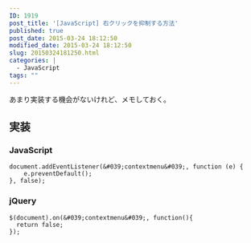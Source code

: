 ```yaml
---
ID: 1919
post_title: '[JavaScript] 右クリックを抑制する方法'
published: true
post_date: 2015-03-24 18:12:50
modified_date: 2015-03-24 18:12:50
slug: 20150324181250.html
categories: |
  - JavaScript
tags: ""
---
```

あまり実装する機会がないけれど、メモしておく。
<!--more-->

## 実装
### JavaScript

```language-javascript
document.addEventListener(&#039;contextmenu&#039;, function (e) {
    e.preventDefault();
}, false);
```

### jQuery

```language-javascript
$(document).on(&#039;contextmenu&#039;, function(){
  return false;
});
```